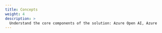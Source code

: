 ```yaml
---
title: Concepts
weight: 4
description: >
  Understand the core components of the solution: Azure Open AI, Azure Cognitive Search, Content Safety and more.
---
```

